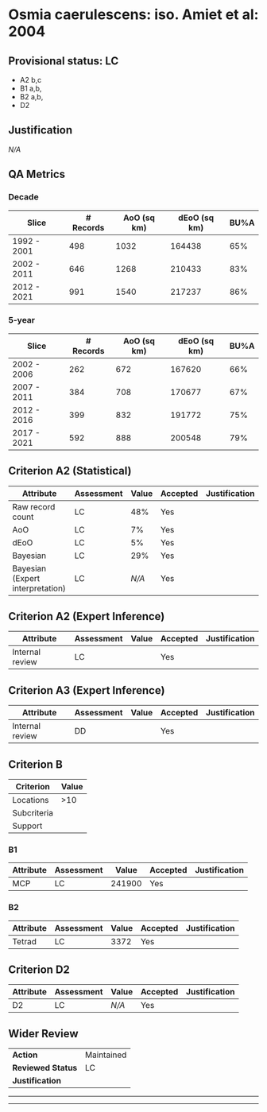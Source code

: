 # Osmia caerulescens: iso. Amiet et al: 2004
## Provisional status: LC
- A2 b,c
- B1 a,b, 
- B2 a,b, 
- D2

## Justification
*N/A*
## QA Metrics
### Decade
| Slice | # Records | AoO (sq km) | dEoO (sq km) |BU%A |
|---|---|---|---|---|
|1992 - 2001|498|1032|164438|65%|
|2002 - 2011|646|1268|210433|83%|
|2012 - 2021|991|1540|217237|86%|
### 5-year
| Slice | # Records | AoO (sq km) | dEoO (sq km) |BU%A |
|---|---|---|---|---|
|2002 - 2006|262|672|167620|66%|
|2007 - 2011|384|708|170677|67%|
|2012 - 2016|399|832|191772|75%|
|2017 - 2021|592|888|200548|79%|
## Criterion A2 (Statistical)
|Attribute|Assessment|Value|Accepted|Justification
|---|---|---|---|---|
|Raw record count|LC|48%|Yes||
|AoO|LC|7%|Yes||
|dEoO|LC|5%|Yes||
|Bayesian|LC|29%|Yes||
|Bayesian (Expert interpretation)|LC|*N/A*|Yes||
## Criterion A2 (Expert Inference)
|Attribute|Assessment|Value|Accepted|Justification
|---|---|---|---|---|
|Internal review|LC||Yes||
## Criterion A3 (Expert Inference)
|Attribute|Assessment|Value|Accepted|Justification
|---|---|---|---|---|
|Internal review|DD||Yes||
## Criterion B
|Criterion| Value|
|---|---|
|Locations|>10|
|Subcriteria||
|Support||
### B1
|Attribute|Assessment|Value|Accepted|Justification
|---|---|---|---|---|
|MCP|LC|241900|Yes||
### B2
|Attribute|Assessment|Value|Accepted|Justification
|---|---|---|---|---|
|Tetrad|LC|3372|Yes||
## Criterion D2
|Attribute|Assessment|Value|Accepted|Justification
|---|---|---|---|---|
|D2|LC|*N/A*|Yes||
## Wider Review
|  |  |
|---|---|
|**Action**|Maintained|
|**Reviewed Status**|LC|
|**Justification**||
---
 ---
 <br><br>
